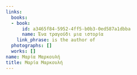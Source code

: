 ```yaml
---
links:
  books:
  - book:
      id: a3465f84-5952-4ff5-b0b3-0ed587a1dbba
      name: Ένα τραγούδι μια ιστορία
    link_phrase: is the author of
  photographs: []
  works: []
name: Μαρία Μαρκουλή
title: Μαρία Μαρκουλή
---
```


